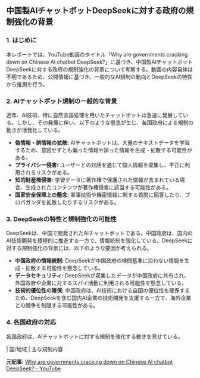 ## 中国製AIチャットボットDeepSeekに対する政府の規制強化の背景

### 1. はじめに

本レポートでは、YouTube動画のタイトル「Why are governments cracking down on Chinese AI chatbot DeepSeek?」に基づき、中国製AIチャットボットDeepSeekに対する政府の規制強化の背景について考察する。動画の内容自体は不明であるため、公開情報に基づき、一般的なAI規制の動向とDeepSeekの特性から推測を行う。

### 2. AIチャットボット規制の一般的な背景

近年、AI技術、特に自然言語処理を用いたチャットボットは急速に発展している。しかし、その発展に伴い、以下のような懸念が生じ、各国政府による規制の動きが活発化している。

* **偽情報・誤情報の拡散:** AIチャットボットは、大量のテキストデータを学習するため、意図せずとも偏った情報や誤った情報を生成・拡散する可能性がある。
* **プライバシー侵害:** ユーザーとの対話を通じて個人情報を収集し、不正に利用されるリスクがある。
* **知的財産権侵害:** 学習データに著作権で保護された情報が含まれている場合、生成されたコンテンツが著作権侵害に該当する可能性がある。
* **国家安全保障上の懸念:** 軍事技術や機密情報に関する質問に回答したり、プロパガンダを拡散したりするリスクがある。

### 3. DeepSeekの特性と規制強化の可能性

DeepSeekは、中国で開発されたAIチャットボットである。中国政府は、国内のAI技術開発を積極的に推進する一方で、情報統制を強化している。DeepSeekに対する規制強化の背景には、以下のような要因が考えられる。

* **中国政府の情報統制:** DeepSeekが中国政府の検閲基準に沿わない情報を生成・拡散する可能性を懸念している。
* **データセキュリティ:** DeepSeekが収集したデータが中国政府に共有され、外国政府や企業に対するスパイ活動に利用される可能性を懸念している。
* **技術的優位性の確保:** 中国政府は、AI技術における自国の優位性を確保するため、DeepSeekを含む国内AI企業の技術開発を支援する一方で、海外企業との競争を制限する可能性がある。

### 4. 各国政府の対応

各国政府は、AIチャットボットに対する規制を強化する動きを見せている。

| 国/地域 | 主な規制内容 

**元記事:** [Why are governments cracking down on Chinese AI chatbot DeepSeek? - YouTube](https://www.youtube.com/watch?v=he6ZAkKnZxM)